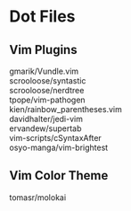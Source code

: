 Dot Files
=======


Vim Plugins
-----------------
gmarik/Vundle.vim  
scrooloose/syntastic  
scrooloose/nerdtree  
tpope/vim-pathogen  
kien/rainbow_parentheses.vim  
davidhalter/jedi-vim  
ervandew/supertab  
vim-scripts/cSyntaxAfter  
osyo-manga/vim-brightest  
  
Vim Color Theme
-------------------------
tomasr/molokai
